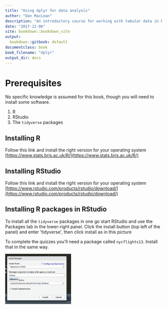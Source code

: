 ```yaml
---
title: "Using dplyr for data analysis"
author: "Dan MacLean"
description: "An introductory course for working with tabular data in R"
date: "2017-12-06"
site: bookdown::bookdown_site
output:
  bookdown::gitbook: default
documentclass: book
book_filename: "dplyr"
output_dir: docs
---
```

# Prerequisites

No specific knowledge is assumed for this book, though you will need to install some software.

  1. R
  2. RStudio
  3. The `tidyverse` packages
  
## Installing R

Follow this link and install the right version for your operating system [https://www.stats.bris.ac.uk/R/](https://www.stats.bris.ac.uk/R/)

## Installing RStudio

Follow this link and install the right version for your operating system [https://www.rstudio.com/products/rstudio/download/](https://www.rstudio.com/products/rstudio/download/)

## Installing R packages in RStudio

To install all the `tidyverse` packages in one go start RStudio and use the Packages tab in the lower-right panel. Click the install button (top left of the panel) and enter 'tidyverse', then click install as in this picture

To complete the quizzes you'll need a package called `nycflights13`. Install that in the same way.

<img src="assets/packages.png" width="212" />

